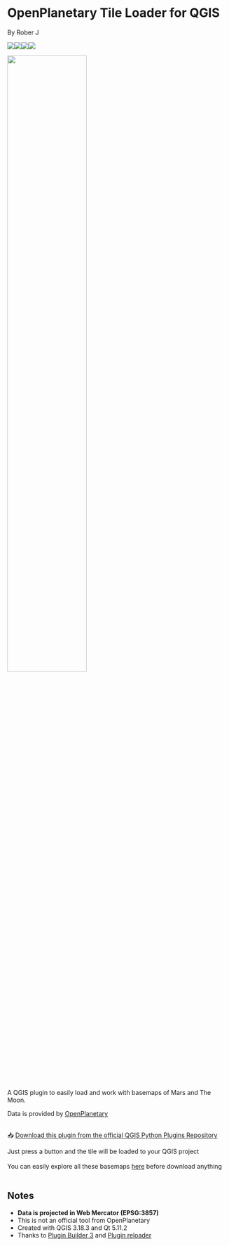 # OpenPlanetary Tile Loader for QGIS

By Rober J

[![](https://img.shields.io/badge/Portfolio-black?style=for-the-badge&logo=github)](https://robermaps.github.io)[![](https://img.shields.io/badge/Portfolio?style=for-the-badge&logo=github)](https://robermaps.github.io)[![](https://img.shields.io/badge/@robermaps_-white?style=for-the-badge&labelColor=blue&logo=Twitter&logoColor=white)](https://twitter.com/robermaps)[![](https://img.shields.io/badge/Roberto-blue?style=for-the-badge&logo=linkedin)](https://linkedin.com/in/robermaps)

<img src="robermaps.github.io\img\mars-moon.jpg" width=60% height=60% >

A QGIS plugin to easily load and work with basemaps of Mars and The Moon. 

Data is provided by <a href="https://www.openplanetary.org/">OpenPlanetary</a>

<br>
📥 <a href="https://plugins.qgis.org/plugins/optileloader/">Download this plugin from the official QGIS Python Plugins Repository</a> 

Just press a button and the tile will be loaded to your QGIS project<br><br>
You can easily explore all these basemaps <a href="https://roberer.github.io/pages/mars-moon-explorer">here</a> before download anything<br><br>


## Notes
* <b>Data is projected in Web Mercator (EPSG:3857)</b>
* This is not an official tool from OpenPlanetary
* Created with QGIS 3.18.3 and Qt 5.11.2
* Thanks to <a href="https://plugins.qgis.org/plugins/pluginbuilder3/">Plugin Builder 3</a> and <a href="https://plugins.qgis.org/plugins/plugin_reloader/">Plugin reloader</a>

